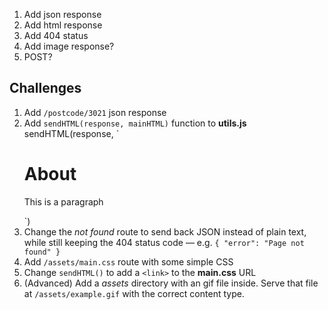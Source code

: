 1. Add json response
1. Add html response
1. Add 404 status
1. Add image response?
1. POST?


## Challenges

1. Add `/postcode/3021` json response
2. Add `sendHTML(response, mainHTML)` function to **utils.js**
    sendHTML(response, `
    <h1>About</h1>
    <p>This is a paragraph</p>
    `)
3. Change the *not found* route to send back JSON instead of plain text, while still keeping the 404 status code — e.g. `{ "error": "Page not found" }`
4. Add `/assets/main.css` route with some simple CSS
5. Change `sendHTML()` to add a `<link>` to the **main.css** URL
6. (Advanced) Add a *assets* directory with an gif file inside. Serve that file at `/assets/example.gif` with the correct content type.